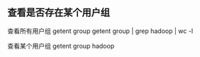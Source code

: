 
## 查看是否存在某个用户组

查看所有用户组
getent group
getent group | grep hadoop | wc -l

查看某个用户组
getent group hadoop
